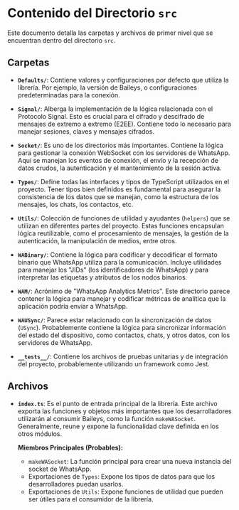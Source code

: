 # Contenido del Directorio `src`

Este documento detalla las carpetas y archivos de primer nivel que se encuentran dentro del directorio `src`.

## Carpetas

- **`Defaults/`**:
  Contiene valores y configuraciones por defecto que utiliza la librería. Por ejemplo, la versión de Baileys, o configuraciones predeterminadas para la conexión.

- **`Signal/`**:
  Alberga la implementación de la lógica relacionada con el Protocolo Signal. Esto es crucial para el cifrado y descifrado de mensajes de extremo a extremo (E2EE). Contiene todo lo necesario para manejar sesiones, claves y mensajes cifrados.

- **`Socket/`**:
  Es uno de los directorios más importantes. Contiene la lógica para gestionar la conexión WebSocket con los servidores de WhatsApp. Aquí se manejan los eventos de conexión, el envío y la recepción de datos crudos, la autenticación y el mantenimiento de la sesión activa.

- **`Types/`**:
  Define todas las interfaces y tipos de TypeScript utilizados en el proyecto. Tener tipos bien definidos es fundamental para asegurar la consistencia de los datos que se manejan, como la estructura de los mensajes, los chats, los contactos, etc.

- **`Utils/`**:
  Colección de funciones de utilidad y ayudantes (`helpers`) que se utilizan en diferentes partes del proyecto. Estas funciones encapsulan lógica reutilizable, como el procesamiento de mensajes, la gestión de la autenticación, la manipulación de medios, entre otros.

- **`WABinary/`**:
  Contiene la lógica para codificar y decodificar el formato binario que WhatsApp utiliza para la comunicación. Incluye utilidades para manejar los "JIDs" (los identificadores de WhatsApp) y para interpretar las etiquetas y atributos de los nodos binarios.

- **`WAM/`**:
  Acrónimo de "WhatsApp Analytics Metrics". Este directorio parece contener la lógica para manejar y codificar métricas de analítica que la aplicación podría enviar a WhatsApp.

- **`WAUSync/`**:
  Parece estar relacionado con la sincronización de datos (`USync`). Probablemente contiene la lógica para sincronizar información del estado del dispositivo, como contactos, chats, y otros datos, con los servidores de WhatsApp.

- **`__tests__/`**:
  Contiene los archivos de pruebas unitarias y de integración del proyecto, probablemente utilizando un framework como Jest.

## Archivos

- **`index.ts`**:
  Es el punto de entrada principal de la librería. Este archivo exporta las funciones y objetos más importantes que los desarrolladores utilizarán al consumir Baileys, como la función `makeWASocket`. Generalmente, reune y expone la funcionalidad clave definida en los otros módulos.

  **Miembros Principales (Probables):**
  - `makeWASocket`: La función principal para crear una nueva instancia del socket de WhatsApp.
  - Exportaciones de `Types`: Expone los tipos de datos para que los desarrolladores puedan usarlos.
  - Exportaciones de `Utils`: Expone funciones de utilidad que pueden ser útiles para el consumidor de la librería.
